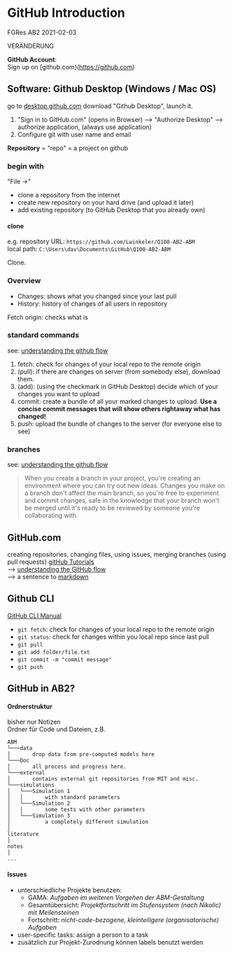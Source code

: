 # GitHub Introduction
FGRes AB2 2021-02-03

VERÄNDERUNG

**GitHub Account**:  
Sign up on [github.com)(https://github.com)

## Software: Github Desktop (Windows / Mac OS)
go to [desktop.github.com](https://desktop.github.com) download "Github Desktop", launch it.

1. "Sign in to GitHub.com" (opens in Browser) --> "Authorize Desktop" --> authorize application, (always use application)
2. Configure git with user name and email

**Repository** = "repo" = a project on github

### begin with
"File ->"
- clone a repository from the internet
- create new repository on your hard drive (and upload it later)
- add existing repository (to GitHub Desktop that you already own)

#### clone
e.g. 
repository URL: `https://github.com/Lwinkeler/Q100-AB2-ABM`  
local path: `C:\Users\dav\Documents\GitHub\Q100-AB2-ABM`

Clone.

### Overview
- Changes: shows what you changed since your last pull
- History: history of changes of all users in repository

Fetch origin: checks what is 

### standard commands
see: [understanding the github flow](https://guides.github.com/introduction/flow/)

1. fetch: check for changes of your local repo to the remote origin
2. (pull): if there are changes on server (from somebody else), download them.
3. (add): (using the checkmark in GitHub Desktop) decide which of your changes you want to upload
4. commit: create a bundle of all your marked changes to upload. **Use a concise commit messages that will show others rightaway what has changed!**
5. push: upload the bundle of changes to the server (for everyone else to see)

### branches
see: [understanding the github flow](https://guides.github.com/introduction/flow/)
> When you create a branch in your project, you're creating an environment where you can try out new ideas. Changes you make on a branch don't affect the main branch, so you're free to experiment and commit changes, safe in the knowledge that your branch won't be merged until it's ready to be reviewed by someone you're collaborating with.

## GitHub.com
creating repositories, changing files, using issues, merging branches (using pull requests)
[gitHub Tutorials](https://guides.github.com/https://guides.github.com/activities/hello-world/)  
--> [understanding the GitHub flow](https://guides.github.com/introduction/flow/)  
--> a sentence to [markdown](https://guides.github.com/features/mastering-markdown/)  

## Github CLI
[GitHub CLI Manual](https://cli.github.com/manual/)  
- `git fetch`: check for changes of your local repo to the remote origin  
- `git status`: check for changes within you local repo since last pull  
- `git pull`
- `git add folder/file.txt`
- `git commit -m "commit message"`
- `git push`

## GitHub in AB2?

#### Ordnerstruktur
bisher nur Notizen  
Ordner für Code und Dateien, z.B.  

```
ABM
└───data
│       drop data from pre-computed models here
└───Doc
│       all process and progress here.
└───external
│       contains external git repositories from MIT and misc.
└───simulations
│   └───Simulation 1
│   │       with standard parameters
│   └───Simulation 2
│   │       some tests with other parameters 
│   └───Simulation 3
│           a completely different simulation
│
literature
│
notes
│
...
```

#### Issues
- unterschiedliche Projekte benutzen:
	- GAMA: _Aufgaben im weiteren Vorgehen der ABM-Gestaltung_
	- Gesamtübersicht: _Projektfortschritt im Stufensystem (nach Nikolic) mit Meilensteinen_
	- Fortschritt: _nicht-code-bezogene, kleinteiligere (organisatorische) Aufgaben_
- user-specific tasks: assign a person to a task
- zusätzlich zur Projekt-Zurodnung können labels benutzt werden